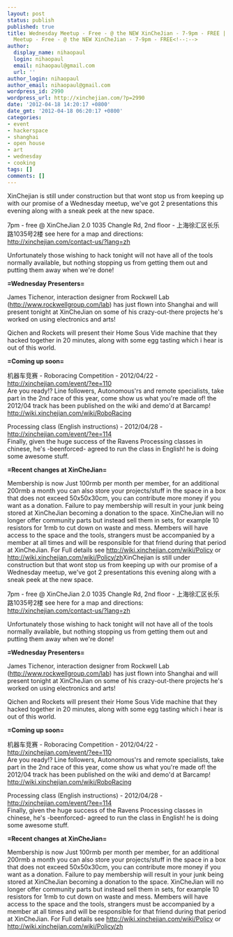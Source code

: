 ```yaml
---
layout: post
status: publish
published: true
title: Wednesday Meetup - Free - @ the NEW XinCheJian - 7-9pm - FREE | Wednesday
  Meetup - Free - @ the NEW XinCheJian - 7-9pm - FREE<!--:-->
author:
  display_name: nihaopaul
  login: nihaopaul
  email: nihaopaul@gmail.com
  url: ''
author_login: nihaopaul
author_email: nihaopaul@gmail.com
wordpress_id: 2990
wordpress_url: http://xinchejian.com/?p=2990
date: '2012-04-18 14:20:17 +0800'
date_gmt: '2012-04-18 06:20:17 +0800'
categories:
- event
- hackerspace
- shanghai
- open house
- art
- wednesday
- cooking
tags: []
comments: []
---
```

<p><!--:en-->XinChejian is still under construction but that wont stop us from keeping up with our promise of a Wednesday meetup, we've got 2 presentations this evening along with a sneak peek at the new space.</p>
<p>7pm - free @ XinCheJian 2.0 1035 Changle Rd, 2nd floor - 上海徐汇区长乐 路1035号2楼 see here for a map and directions: <a href="http://xinchejian.com/contact-us/?lang=zh">http://xinchejian.com/contact-us/?lang=zh</a></p>
<p>Unfortunately those wishing to hack tonight will not have all of the tools normally available, but nothing stopping us from getting them out and putting them away when we're done!</p>
<p><strong>=Wednesday Presenters=</strong></p>
<p>James Tichenor, interaction designer from Rockwell Lab (<a href="http://www.rockwellgroup.com/lab">http://www.rockwellgroup.com/lab</a>) has just flown into Shanghai and will present tonight at XinCheJian on some of his crazy-out-there projects he's worked on using electronics and arts!</p>
<p>Qichen and Rockets will present their Home Sous Vide machine that they hacked together in 20 minutes, along with some egg tasting which i hear is out of this world.</p>
<p><strong>=Coming up soon=</strong></p>
<p>机器车竞赛 - Roboracing Competition - 2012/04/22 - <a href="http://xinchejian.com/event/?ee=110">http://xinchejian.com/event/?ee=110</a><br />
Are you ready!? Line followers, Autonomous'rs and remote specialists, take part in the 2nd race of this year, come show us what you're made of! the 2012/04 track has been published on the wiki and demo'd at Barcamp! <a href="http://wiki.xinchejian.com/wiki/RoboRacing">http://wiki.xinchejian.com/wiki/RoboRacing</a></p>
<p>Processing class (English instructions) - 2012/04/28 - <a href="http://xinchejian.com/event/?ee=114">http://xinchejian.com/event/?ee=114</a><br />
Finally, given the huge success of the Ravens Processing classes in chinese, he's -beenforced- agreed to run the class in English! he is doing some awesome stuff.</p>
<p><strong>=Recent changes at XinCheJian=</strong></p>
<p>Membership is now Just 100rmb per month per member, for an additional 200rmb a month you can also store your projects/stuff in the space in a box that does not exceed 50x50x30cm, you can contribute more money if you want as a donation. Failure to pay membership will result in your junk being stored at XinCheJian becoming a donation to the space. XinCheJian will no longer offer community parts but instead sell them in sets, for example 10 resistors for 1rmb to cut down on waste and mess. Members will have access to the space and the tools, strangers must be accompanied by a member at all times and will be responsible for that friend during that period at XinCheJian. For Full details see <a href="http://wiki.xinchejian.com/wiki/Policy">http://wiki.xinchejian.com/wiki/Policy</a> or <a href="http://wiki.xinchejian.com/wiki/Policy/zh">http://wiki.xinchejian.com/wiki/Policy/zh</a><!--:--><!--:zh-->XinChejian is still under construction but that wont stop us from keeping up with our promise of a Wednesday meetup, we've got 2 presentations this evening along with a sneak peek at the new space.</p>
<p>7pm - free @ XinCheJian 2.0 1035 Changle Rd, 2nd floor - 上海徐汇区长乐 路1035号2楼 see here for a map and directions: <a href="http://xinchejian.com/contact-us/?lang=zh">http://xinchejian.com/contact-us/?lang=zh</a></p>
<p>Unfortunately those wishing to hack tonight will not have all of the tools normally available, but nothing stopping us from getting them out and putting them away when we're done!</p>
<p><strong>=Wednesday Presenters=</strong></p>
<p>James Tichenor, interaction designer from Rockwell Lab (<a href="http://www.rockwellgroup.com/lab">http://www.rockwellgroup.com/lab</a>) has just flown into Shanghai and will present tonight at XinCheJian on some of his crazy-out-there projects he's worked on using electronics and arts!</p>
<p>Qichen and Rockets will present their Home Sous Vide machine that they hacked together in 20 minutes, along with some egg tasting which i hear is out of this world.</p>
<p><strong>=Coming up soon=</strong></p>
<p>机器车竞赛 - Roboracing Competition - 2012/04/22 - <a href="http://xinchejian.com/event/?ee=110">http://xinchejian.com/event/?ee=110</a><br />
Are you ready!? Line followers, Autonomous'rs and remote specialists, take part in the 2nd race of this year, come show us what you're made of! the 2012/04 track has been published on the wiki and demo'd at Barcamp! <a href="http://wiki.xinchejian.com/wiki/RoboRacing">http://wiki.xinchejian.com/wiki/RoboRacing</a></p>
<p>Processing class (English instructions) - 2012/04/28 - <a href="http://xinchejian.com/event/?ee=114">http://xinchejian.com/event/?ee=114</a><br />
Finally, given the huge success of the Ravens Processing classes in chinese, he's -beenforced- agreed to run the class in English! he is doing some awesome stuff.</p>
<p><strong>=Recent changes at XinCheJian=</strong></p>
<p>Membership is now Just 100rmb per month per member, for an additional 200rmb a month you can also store your projects/stuff in the space in a box that does not exceed 50x50x30cm, you can contribute more money if you want as a donation. Failure to pay membership will result in your junk being stored at XinCheJian becoming a donation to the space. XinCheJian will no longer offer community parts but instead sell them in sets, for example 10 resistors for 1rmb to cut down on waste and mess. Members will have access to the space and the tools, strangers must be accompanied by a member at all times and will be responsible for that friend during that period at XinCheJian. For Full details see <a href="http://wiki.xinchejian.com/wiki/Policy">http://wiki.xinchejian.com/wiki/Policy</a> or <a href="http://wiki.xinchejian.com/wiki/Policy/zh">http://wiki.xinchejian.com/wiki/Policy/zh</a><!--:--></p>
